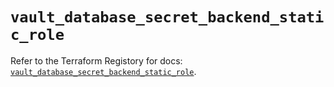 # `vault_database_secret_backend_static_role`

Refer to the Terraform Registory for docs: [`vault_database_secret_backend_static_role`](https://registry.terraform.io/providers/hashicorp/vault/3.22.0/docs/resources/database_secret_backend_static_role).
